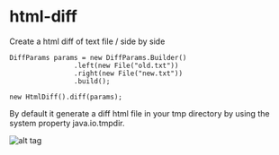 html-diff
=========

Create a html diff of text file / side by side

```
DiffParams params = new DiffParams.Builder()
                .left(new File("old.txt"))
                .right(new File("new.txt"))
                .build();

new HtmlDiff().diff(params);
```

By default it generate a diff html file in your tmp directory by using the system property java.io.tmpdir.

![alt tag](https://raw.github.com/regis-leray/html-diff/master/screenshot.png)


